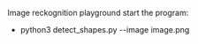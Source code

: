 Image reckognition playground
start the program: 
  - python3 detect_shapes.py --image image.png   
